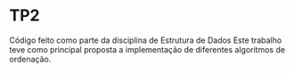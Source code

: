 # TP2

Código feito como parte da disciplina de Estrutura de Dados
Este trabalho teve como principal proposta a implementação de diferentes algoritmos de ordenação.
